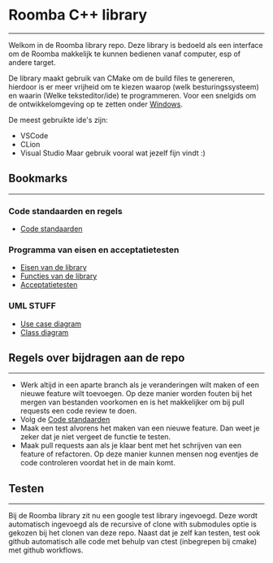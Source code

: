 # Roomba C++ library
---

Welkom in de Roomba library repo. Deze library is bedoeld als een interface om de Roomba makkelijk te kunnen bedienen
vanaf computer, esp of andere target. 

De library maakt gebruik van CMake om de build files te genereren, hierdoor is er meer vrijheid om te kiezen waarop 
(welk besturingssysteem) en waarin (Welke teksteditor/ide) te programmeren. Voor een snelgids om de ontwikkelomgeving
op te zetten onder [Windows](/Documentatie/MD/Omgeving_opzetten.md). 

De meest gebruikte ide's zijn:
- VSCode
- CLion
- Visual Studio
Maar gebruik vooral wat jezelf fijn vindt :)


## Bookmarks

---
### Code standaarden en regels
- [Code standaarden](/Documentatie/MD/Code_standaarden.md)

### Programma van eisen en acceptatietesten
- [Eisen van de library](/Documentatie/MD/Eisen%20ROOMBA%20lib.md)
- [Functies van de library](/Documentatie/MD/Functies%20ROOMBA%20lib.md)
- [Acceptatietesten](/Documentatie/MD/Acceptatietesten%20ROOMBA%20Lib.md)

### UML STUFF
- [Use case diagram]()
- [Class diagram](/Documentatie/Diagrammen/Roomba%20class%20diagram.drawio.pdf)


## Regels over bijdragen aan de repo

---

- Werk altijd in een aparte branch als je veranderingen wilt maken of een nieuwe feature wilt toevoegen.
  Op deze manier worden fouten bij het mergen van bestanden voorkomen en is het makkelijker om bij pull requests
  een code review te doen.
- Volg de [Code standaarden](/Documentatie/MD/Code_standaarden.md)
- Maak een test alvorens het maken van een nieuwe feature.
  Dan weet je zeker dat je niet vergeet de functie te testen.
- Maak pull requests aan als je klaar bent met het schrijven van een feature of refactoren.
  Op deze manier kunnen mensen nog eventjes de code controleren voordat het in de main komt.
  
## Testen

---

Bij de Roomba library zit nu een google test library ingevoegd. Deze wordt automatisch ingevoegd als de recursive of clone with submodules optie is gekozen bij het clonen van deze repo. Naast dat je zelf kan testen, test ook github automatisch alle code met behulp van ctest (inbegrepen bij cmake) met github workflows.
